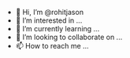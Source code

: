 - 👋 Hi, I’m @rohitjason
- 👀 I’m interested in ...
- 🌱 I’m currently learning ...
- 💞️ I’m looking to collaborate on ...
- 📫 How to reach me ...

<!---
rohitjason/rohitjason is a ✨ special ✨ repository because its `README.md` (this file) appears on your GitHub profile.
You can click the Preview link to take a look at your changes.
--->
